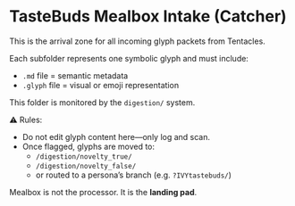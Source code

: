 # TasteBuds Mealbox Intake (Catcher)

This is the arrival zone for all incoming glyph packets from Tentacles.

Each subfolder represents one symbolic glyph and must include:
- `.md` file = semantic metadata
- `.glyph` file = visual or emoji representation

This folder is monitored by the `digestion/` system.

⚠️ Rules:
- Do not edit glyph content here—only log and scan.
- Once flagged, glyphs are moved to:
  - `/digestion/novelty_true/`
  - `/digestion/novelty_false/`
  - or routed to a persona’s branch (e.g. `?IVYtastebuds/`)

Mealbox is not the processor. It is the **landing pad**.
